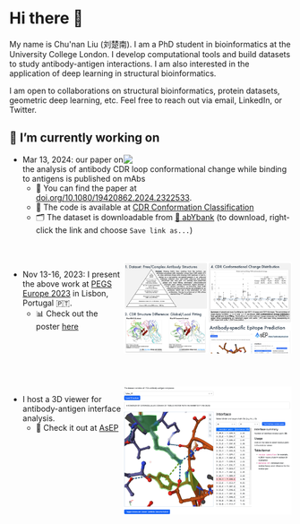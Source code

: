 # Hi there 👋

My name is Chu'nan Liu (刘楚南). I am a PhD student in bioinformatics at the University College London. I develop computational tools and build datasets to study antibody-antigen interactions. I am also interested in the application of deep learning in structural bioinformatics.

I am open to collaborations on structural bioinformatics, protein datasets, geometric deep learning, etc. Feel free to reach out via email, LinkedIn, or Twitter.

## 🔭 I’m currently working on

<img src=figures/1ikf_0P.0.gif width=300 align="right">

- Mar 13, 2024: our paper on the analysis of antibody CDR loop conformational change while binding to antigens is published on mAbs
  - :page_with_curl: You can find the paper at [doi.org/10.1080/19420862.2024.2322533](https://doi.org/10.1080/19420862.2024.2322533).
  - :robot: The code is available at [CDR Conformation Classification](https://github.com/biochunan/CDRConformationClassification)
  - :card_index_dividers: The dataset is downloadable from [🔗 abYbank](http://www.abybank.org/abdb/snapshots/abdb_20220926.zip) (to download, right-click the link and choose `Save link as...`)

<br>
<br>

<a href="https://drive.google.com/file/d/10ZQahMxCc7Sp14RU0CVqCLS6M_Gv9AmQ/view?usp=sharing">
    <img src=figures/poster.png width=300 align="right">
</a>

- Nov 13-16, 2023: I present the above work at [PEGS Europe 2023](https://www.pegsummiteurope.com/) in Lisbon, Portugal :portugal:.
  - 📊 Check out the poster [here](https://drive.google.com/file/d/10ZQahMxCc7Sp14RU0CVqCLS6M_Gv9AmQ/view?usp=sharing)

<br>
<br>
<br>
<br>
<br>

<a href="https://walle.abycloud.net">
    <img src=figures/viewer.png width=300 align="right">
</a>

- I host a 3D viewer for antibody-antigen interface analysis.
  - :eyes: Check it out at [AsEP](https://walle.abycloud.net)
